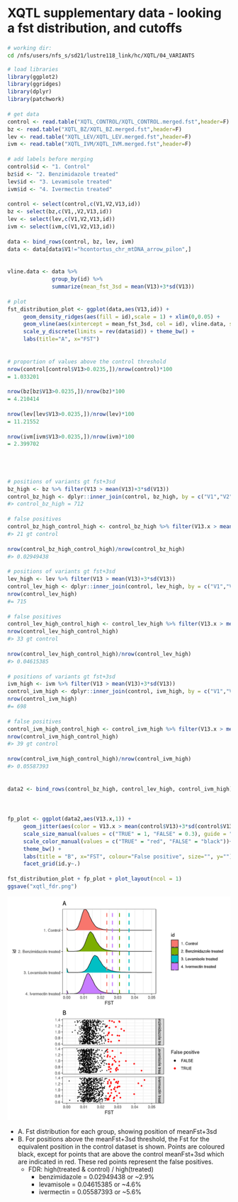 # XQTL supplementary data - looking a fst distribution, and cutoffs

```bash
# working dir:
cd /nfs/users/nfs_s/sd21/lustre118_link/hc/XQTL/04_VARIANTS
```

```R
# load libraries
library(ggplot2)
library(ggridges)
library(dplyr)
library(patchwork)

# get data
control <- read.table("XQTL_CONTROL/XQTL_CONTROL.merged.fst",header=F)
bz <- read.table("XQTL_BZ/XQTL_BZ.merged.fst",header=F)
lev <- read.table("XQTL_LEV/XQTL_LEV.merged.fst",header=F)
ivm <- read.table("XQTL_IVM/XQTL_IVM.merged.fst",header=F)

# add labels before merging
control$id <- "1. Control"
bz$id <- "2. Benzimidazole treated"
lev$id <- "3. Levamisole treated"
ivm$id <- "4. Ivermectin treated"

control <- select(control,c(V1,V2,V13,id))
bz <- select(bz,c(V1,,V2,V13,id))
lev <- select(lev,c(V1,V2,V13,id))
ivm <- select(ivm,c(V1,V2,V13,id))

data <- bind_rows(control, bz, lev, ivm)
data <- data[data$V1!="hcontortus_chr_mtDNA_arrow_pilon",]


vline.data <- data %>%
              group_by(id) %>%
              summarize(mean_fst_3sd = mean(V13)+3*sd(V13))

# plot
fst_distribution_plot <- ggplot(data,aes(V13,id)) +
     geom_density_ridges(aes(fill = id),scale = 1) + xlim(0,0.05) +
     geom_vline(aes(xintercept = mean_fst_3sd, col = id), vline.data, size = 1, linetype = "dashed") +
     scale_y_discrete(limits = rev(data$id)) + theme_bw() +
     labs(title="A", x="FST")


# proportion of values above the control threshold
nrow(control[control$V13>0.0235,])/nrow(control)*100
= 1.033201

nrow(bz[bz$V13>0.0235,])/nrow(bz)*100
= 4.210414

nrow(lev[lev$V13>0.0235,])/nrow(lev)*100
= 11.21552

nrow(ivm[ivm$V13>0.0235,])/nrow(ivm)*100
= 2.399702




# positions of variants gt fst+3sd
bz_high <- bz %>% filter(V13 > mean(V13)+3*sd(V13))
control_bz_high <- dplyr::inner_join(control, bz_high, by = c("V1","V2"))
#> control_bz_high = 712

# false positives
control_bz_high_control_high <- control_bz_high %>% filter(V13.x > mean(control$V13)+3*sd(control$V13))
#> 21 gt control

nrow(control_bz_high_control_high)/nrow(control_bz_high)
#> 0.02949438

# positions of variants gt fst+3sd
lev_high <- lev %>% filter(V13 > mean(V13)+3*sd(V13))
control_lev_high <- dplyr::inner_join(control, lev_high, by = c("V1","V2"))
nrow(control_lev_high)
#= 715

# false positives
control_lev_high_control_high <- control_lev_high %>% filter(V13.x > mean(control$V13)+3*sd(control$V13))
nrow(control_lev_high_control_high)
#> 33 gt control

nrow(control_lev_high_control_high)/nrow(control_lev_high)
#> 0.04615385

# positions of variants gt fst+3sd
ivm_high <- ivm %>% filter(V13 > mean(V13)+3*sd(V13))
control_ivm_high <- dplyr::inner_join(control, ivm_high, by = c("V1","V2"))
nrow(control_ivm_high)
#= 698

# false positives
control_ivm_high_control_high <- control_ivm_high %>% filter(V13.x > mean(control$V13)+3*sd(control$V13))
nrow(control_ivm_high_control_high)
#> 39 gt control

nrow(control_ivm_high_control_high)/nrow(control_ivm_high)
#> 0.05587393


data2 <- bind_rows(control_bz_high, control_lev_high, control_ivm_high)



fp_plot <- ggplot(data2,aes(V13.x,1)) +
     geom_jitter(aes(color = V13.x > mean(control$V13)+3*sd(control$V13), size = V13.x > mean(control$V13)+3*sd(control$V13)))+ xlim(0,0.05) +
     scale_size_manual(values = c("TRUE" = 1, "FALSE" = 0.3), guide = "none")+
     scale_color_manual(values = c("TRUE" = "red", "FALSE" = "black"))+
     theme_bw() +
     labs(title = "B", x="FST", colour="False positive", size="", y="")+
     facet_grid(id.y~.)

fst_distribution_plot + fp_plot + plot_layout(ncol = 1)
ggsave("xqtl_fdr.png")
```
![](../04_analysis/xqtl_fdr.png)
- A. Fst distribution for each group, showing position of meanFst+3sd
- B. For positions above the meanFst+3sd threshold, the Fst for the equivalent position in the control dataset is shown. Points are coloured black, except for points that are above the control meanFst+3sd which are indicated in red. These red points represent the false positives.
     - FDR: high(treated & control) / high(treated)
          - benzimidazole = 0.02949438 or ~2.9%
          - levamisole = 0.04615385 or ~4.6%
          - ivermectin = 0.05587393 or ~5.6%
